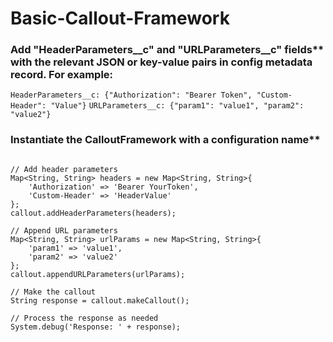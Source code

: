 # Basic-Callout-Framework

### Add "HeaderParameters__c" and "URLParameters__c" fields** with the relevant JSON or key-value pairs in config metadata record. For example:

```HeaderParameters__c: {"Authorization": "Bearer Token", "Custom-Header": "Value"}```
```URLParameters__c: {"param1": "value1", "param2": "value2"}```



### Instantiate the CalloutFramework with a configuration name**
```CalloutFramework callout = new CalloutFramework('Example_Config');

// Add header parameters
Map<String, String> headers = new Map<String, String>{
    'Authorization' => 'Bearer YourToken',
    'Custom-Header' => 'HeaderValue'
};
callout.addHeaderParameters(headers);

// Append URL parameters
Map<String, String> urlParams = new Map<String, String>{
    'param1' => 'value1',
    'param2' => 'value2'
};
callout.appendURLParameters(urlParams);

// Make the callout
String response = callout.makeCallout();

// Process the response as needed
System.debug('Response: ' + response);
```
